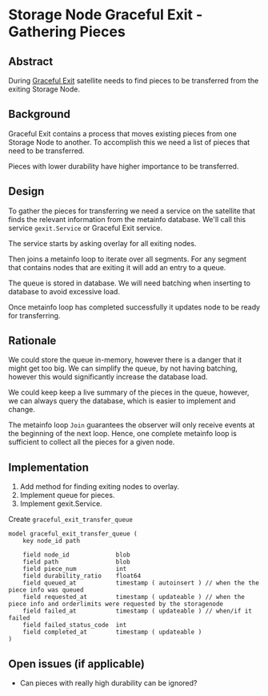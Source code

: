# Storage Node Graceful Exit - Gathering Pieces

## Abstract

During [Graceful Exit](storagenode-graceful-exit-overview.md) satellite needs to find pieces to be transferred from the exiting Storage Node.

## Background

Graceful Exit contains a process that moves existing pieces from one Storage Node to another. To accomplish this we need a list of pieces that need to be transferred.

Pieces with lower durability have higher importance to be transferred.

## Design

To gather the pieces for transferring we need a service on the satellite that finds the relevant information from the metainfo database. We'll call this service `gexit.Service` or Graceful Exit service.

The service starts by asking overlay for all exiting nodes.

Then joins a metainfo loop to iterate over all segments. For any segment that contains nodes that are exiting it will add an entry to a queue.

The queue is stored in database. We will need batching when inserting to database to avoid excessive load.

Once metainfo loop has completed successfully it updates node to be ready for transferring.

## Rationale

We could store the queue in-memory, however there is a danger that it might get too big. We can simplify the queue, by not having batching, however this would significantly increase the database load.

We could keep keep a live summary of the pieces in the queue, however, we can always query the database, which is easier to implement and change.

The metainfo loop `Join` guarantees the observer will only receive events at the beginning of the next loop. Hence, one complete metainfo loop is sufficient to collect all the pieces for a given node. 

## Implementation

1. Add method for finding exiting nodes to overlay.
2. Implement queue for pieces.
3. Implement gexit.Service.

Create `graceful_exit_transfer_queue`
```
model graceful_exit_transfer_queue (
    key node_id path

    field node_id             blob
    field path                blob
    field piece_num           int
    field durability_ratio    float64
    field queued_at           timestamp ( autoinsert ) // when the the piece info was queued
    field requested_at        timestamp ( updateable ) // when the piece info and orderlimits were requested by the storagenode
    field failed_at           timestamp ( updateable ) // when/if it failed
    field failed_status_code  int
    field completed_at        timestamp ( updateable )
)
```

## Open issues (if applicable)

- Can pieces with really high durability can be ignored?
